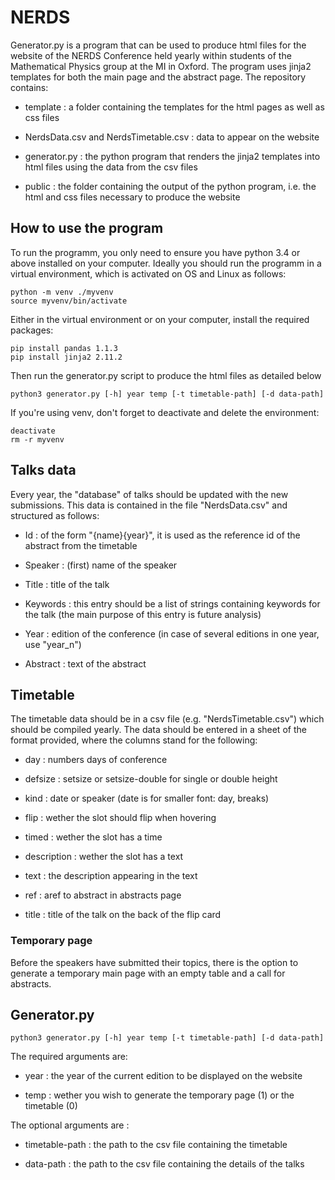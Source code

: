 # NERDS

Generator.py is a program that can be used to produce html files for the website of the NERDS Conference held yearly within students of the Mathematical Physics group at the MI in Oxford. The program uses jinja2 templates for both the main page and the abstract page. The repository contains:

- template : a folder containing the templates for the html pages as well as css files

- NerdsData.csv and NerdsTimetable.csv : data to appear on the website

- generator.py : the python program that renders the jinja2 templates into html files using the data from the csv files

- public : the folder containing the output of the python program, i.e. the html and css files necessary to produce the website

## How to use the program

To run the programm, you only need to ensure you have python 3.4 or above installed on your computer. Ideally you should run the programm in a virtual environment, which is activated on OS and Linux as follows:

```
python -m venv ./myvenv
source myvenv/bin/activate
```

Either in the virtual environment or on your computer, install the required packages:

```
pip install pandas 1.1.3
pip install jinja2 2.11.2
```

Then run the generator.py script to produce the html files as detailed below

```
python3 generator.py [-h] year temp [-t timetable-path] [-d data-path]
```

If you're using venv, don't forget to deactivate and delete the environment:

```
deactivate
rm -r myvenv
```

## Talks data

Every year, the "database" of talks should be updated with the new submissions. This data is contained in the file "NerdsData.csv" and structured as follows:

- Id : of the form "{name}{year}", it is used as the reference id of the abstract from the timetable

- Speaker : (first) name of the speaker

- Title : title of the talk

- Keywords : this entry should be a list of strings containing keywords for the talk (the main purpose of this entry is future analysis)

- Year : edition of the conference (in case of several editions in one year, use "year_n")

- Abstract : text of the abstract


## Timetable

The timetable data should be in a csv file (e.g. "NerdsTimetable.csv") which should be compiled yearly. The data should be entered in a sheet of the format provided, where the columns stand for the following:

- day : numbers days of conference

- defsize : setsize or setsize-double for single or double height

- kind : date or speaker (date is for smaller font: day, breaks)

- flip : wether the slot should flip when hovering

- timed : wether the slot has a time <span>  

- description : wether the slot has a text <span>

- text : the description appearing in the text <span>

- ref : aref to abstract in abstracts page

- title : title of the talk on the back of the flip card

### Temporary page

Before the speakers have submitted their topics, there is the option to generate a temporary main page with an empty table and a call for abstracts.

## Generator.py

```
python3 generator.py [-h] year temp [-t timetable-path] [-d data-path] 
```

The required arguments are:

- year : the year of the current edition to be displayed on the website

- temp : wether you wish to generate the temporary page (1) or the timetable (0)

The optional arguments are :

- timetable-path : the path to the csv file containing the timetable

- data-path : the path to the csv file containing the details of the talks

